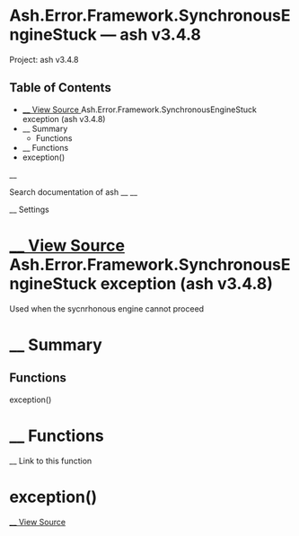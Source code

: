 # Ash.Error.Framework.SynchronousEngineStuck — ash v3.4.8

Project: ash v3.4.8

## Table of Contents

- [ __ View Source ](external_link) Ash.Error.Framework.SynchronousEngineStuck exception (ash v3.4.8)
- __ Summary
  - Functions
- __ Functions
- exception()

__

Search documentation of ash __ __

__ Settings

#  [ __ View Source ](external_link) Ash.Error.Framework.SynchronousEngineStuck exception (ash v3.4.8)

Used when the sycnrhonous engine cannot proceed

#  __ Summary

##  Functions

exception()

#  __ Functions

__ Link to this function

# exception()

[ __ View Source ](external_link)
